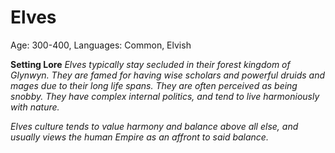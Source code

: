 # Elves

Age: 300-400, Languages: Common, Elvish

**Setting Lore**
*Elves typically stay secluded in their forest kingdom of Glynwyn. They are famed for having wise scholars and powerful druids and mages due to their long life spans. They are often perceived as being snobby. They have complex internal politics, and tend to live harmoniously with nature.* 

*Elves culture tends to value harmony and balance above all else, and usually views the human Empire as an affront to said balance.*